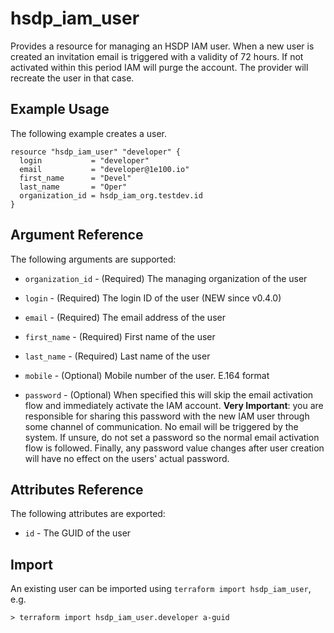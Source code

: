 # hsdp_iam_user

Provides a resource for managing an HSDP IAM user. 
When a new user is created an invitation email is triggered with a validity of 72 hours. 
If not activated within this period IAM will purge the account.
The provider will recreate the user in that case.

## Example Usage

The following example creates a user. 

```hcl
resource "hsdp_iam_user" "developer" {
  login           = "developer"
  email           = "developer@1e100.io"
  first_name      = "Devel"
  last_name       = "Oper"
  organization_id = hsdp_iam_org.testdev.id
}
```

## Argument Reference

The following arguments are supported:

* `organization_id` - (Required) The managing organization of the user

* `login` - (Required) The login ID of the user (NEW since v0.4.0)
* `email` - (Required) The email address of the user
* `first_name` - (Required) First name of the user
* `last_name` - (Required) Last name of the user
* `mobile` - (Optional) Mobile number of the user. E.164 format
* `password` - (Optional) When specified this will skip the email activation 
  flow and immediately activate the IAM account. **Very Important**: you are responsible
  for sharing this password with the new IAM user through some channel of communication. 
  No email will be triggered by the system. If unsure, do not set a password so the normal 
  email activation flow is followed. Finally, any password value changes after user creation
  will have no effect on the users' actual password.

## Attributes Reference

The following attributes are exported:

* `id` - The GUID of the user

## Import

An existing user can be imported using `terraform import hsdp_iam_user`, e.g.

```shell
> terraform import hsdp_iam_user.developer a-guid
```

